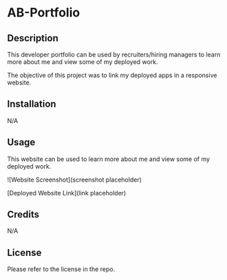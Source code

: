# AB-Portfolio

## Description

This developer portfolio can be used by recruiters/hiring managers to learn more about me and view some of my deployed work.

The objective of this project was to link my deployed apps in a responsive website. 

## Installation

N/A

## Usage

This website can be used to learn more about me and view some of my deployed work.

![Website Screenshot](screenshot placeholder)

[Deployed Website Link](link placeholder)

## Credits

N/A

## License

Please refer to the license in the repo.
